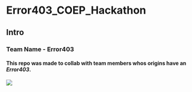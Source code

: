 # Error403_COEP_Hackathon

## Intro
### Team Name - Error403
#### This repo was made to collab with team members whos origins have an *Error403*.
![](https://external-content.duckduckgo.com/iu/?u=https%3A%2F%2Ftse1.mm.bing.net%2Fth%3Fid%3DOIP.GtZpFmZ9_LL4JoJUOAHLAgHaHa%26pid%3DApi&f=1&ipt=b082a60c368f1a7db6a47e98820c8283b3ee463b9bf32429af81212accc815ef&ipo=images)
